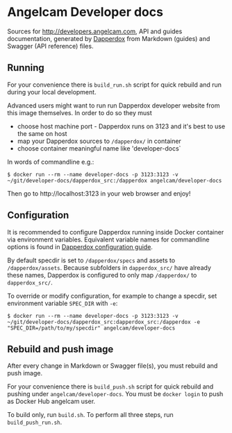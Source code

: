 # Angelcam Developer docs

Sources for http://developers.angelcam.com, API and guides documentation, generated by [Dapperdox](http://dapperdox.io/) from Markdown (guides) and Swagger (API reference) files.

## Running

For your convenience there is `build_run.sh` script for quick rebuild and run during your local development.

Advanced users might want to run run Dapperdox developer website from this image themselves. In order to do so they must

* choose host machine port - Dapperdox runs on 3123 and it's best to use the same on host
* map your Dapperdox sources to `/dapperdox/` in container
* choose container meaningful name like 'developer-docs`

In words of commandline e.g.:

    $ docker run --rm --name developer-docs -p 3123:3123 -v ~/git/developer-docs/dapperdox_src:/dapperdox angelcam/developer-docs
    
Then go to http://localhost:3123 in your web browser and enjoy!

## Configuration

It is recommended to configure Dapperdox running inside Docker container via environment variables. Equivalent variable names for commandline options is found in [Dapperdox configuration guide](http://dapperdox.io/docs/configuration-guide).

By default specdir is set to `/dapperdox/specs` and assets to `/dapperdox/assets`. Because subfolders in `dapperdox_src/` have already these names, Dapperdox is configured to only map `/dapperdox/` to `dapperdox_src/`.

To override or modify configuration, for example to change a specdir, set environment variable `SPEC_DIR` with `-e`:

    $ docker run --rm --name developer-docs -p 3123:3123 -v ~/git/developer-docs/dapperdox_src:dapperdox_src:/dapperdox -e "SPEC_DIR=/path/to/my/specdir" angelcam/developer-docs
    
## Rebuild and push image

After every change in Markdown or Swagger file(s), you must rebuild and push image.

For your convenience there is `build_push.sh` script for quick rebuild and pushing under `angelcam/developer-docs`. You must be `docker login` to push as Docker Hub angelcam user.

To build only, run `build.sh`. To perform all three steps, run `build_push_run.sh`.